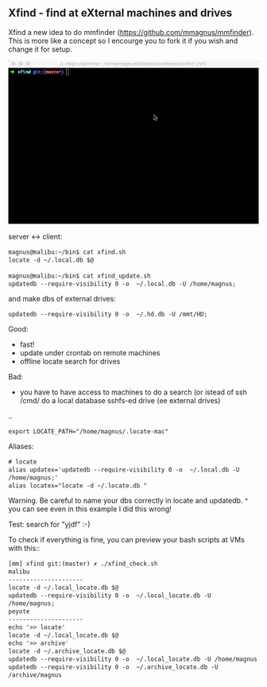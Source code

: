 Xfind - find at eXternal machines and drives
-------------------------------------------------------------------------------

Xfind a new idea to do mmfinder (https://github.com/mmagnus/mmfinder). This is more like a concept so I encourge you to fork it if you wish and change it for setup.

![](doc/demo.gif)

server <-> client:

    magnus@malibu:~/bin$ cat xfind.sh
    locate -d ~/.local.db $@

    magnus@malibu:~/bin$ cat xfind_update.sh
    updatedb --require-visibility 0 -o  ~/.local.db -U /home/magnus;

and make dbs of external drives:

    updatedb --require-visibility 0 -o  ~/.hd.db -U /mmt/HD;

Good:

- fast!
- update under crontab on remote machines
- offline locate search for drives

Bad:

- you have to have access to machines to do a search (or istead of ssh /cmd/ do a local database sshfs-ed drive (ee external drives) 

..

    export LOCATE_PATH="/home/magnus/.locate-mac"

Aliases:

    # locate
    alias updatex='updatedb --require-visibility 0 -o  ~/.local.db -U /home/magnus;'
    alias locatex="locate -d ~/.locate.db " 

Warning. Be careful to name your dbs correctly in locate and updatedb. ^ you can see even in this example I did this wrong!

Test: search for "yjdf" :-)

To check if everything is fine, you can preview your bash scripts at VMs with this::

	[mm] xfind git:(master) ✗ ./xfind_check.sh
	malibu
	---------------------
	locate -d ~/.local_locate.db $@
	updatedb --require-visibility 0 -o  ~/.local_locate.db -U /home/magnus;
	peyote
	---------------------
	echo '>> locate'
	locate -d ~/.local_locate.db $@
	echo '>> archive'
	locate -d ~/.archive_locate.db $@
	updatedb --require-visibility 0 -o  ~/.local_locate.db -U /home/magnus
	updatedb --require-visibility 0 -o  ~/.archive_locate.db -U /archive/magnus

